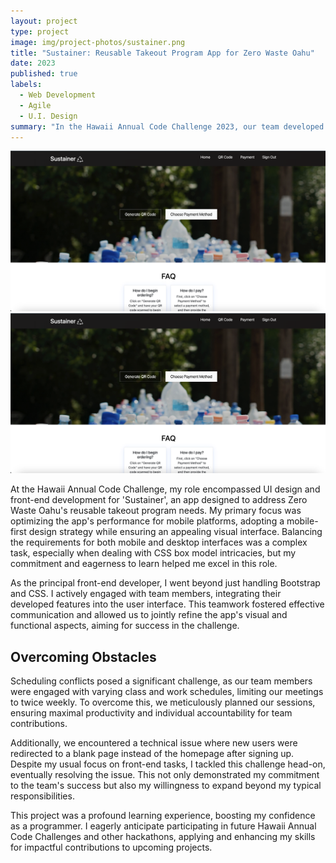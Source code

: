 ```yaml
---
layout: project
type: project
image: img/project-photos/sustainer.png
title: "Sustainer: Reusable Takeout Program App for Zero Waste Oahu"
date: 2023
published: true
labels:
  - Web Development
  - Agile
  - U.I. Design
summary: "In the Hawaii Annual Code Challenge 2023, our team developed 'Sustainer', a pioneering app supporting Zero Waste Oahu's reusable takeout program."
---
```


<img class="img-fluid" src="../img/sustainer.png"><img class="img-fluid" src="../img/sustainer.png">

At the Hawaii Annual Code Challenge, my role encompassed UI design and front-end development for 'Sustainer', an app designed to address Zero Waste Oahu's reusable takeout program needs. My primary focus was optimizing the app's performance for mobile platforms, adopting a mobile-first design strategy while ensuring an appealing visual interface. Balancing the requirements for both mobile and desktop interfaces was a complex task, especially when dealing with CSS box model intricacies, but my commitment and eagerness to learn helped me excel in this role.

As the principal front-end developer, I went beyond just handling Bootstrap and CSS. I actively engaged with team members, integrating their developed features into the user interface. This teamwork fostered effective communication and allowed us to jointly refine the app's visual and functional aspects, aiming for success in the challenge.

## Overcoming Obstacles

Scheduling conflicts posed a significant challenge, as our team members were engaged with varying class and work schedules, limiting our meetings to twice weekly. To overcome this, we meticulously planned our sessions, ensuring maximal productivity and individual accountability for team contributions.

Additionally, we encountered a technical issue where new users were redirected to a blank page instead of the homepage after signing up. Despite my usual focus on front-end tasks, I tackled this challenge head-on, eventually resolving the issue. This not only demonstrated my commitment to the team's success but also my willingness to expand beyond my typical responsibilities.

This project was a profound learning experience, boosting my confidence as a programmer. I eagerly anticipate participating in future Hawaii Annual Code Challenges and other hackathons, applying and enhancing my skills for impactful contributions to upcoming projects.

